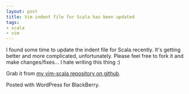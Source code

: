```yaml
---
layout: post
title: Vim indent file for Scala has been updated
tags:
- scala
- vim
---
```

I found some time to update the indent file for Scala recently. It's getting better and more complicated, unfortunately. Please feel free to fork it and make changes/fixes... I hate writing this thing :)

Grab it from [my vim-scala repository on github](http://github.com/ewiplayer/vim-scala).

Posted with WordPress for BlackBerry.
